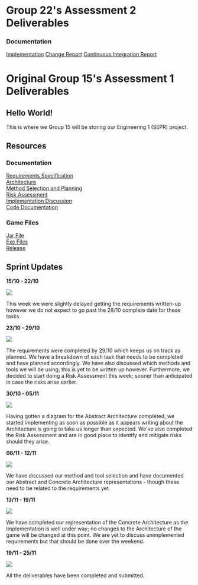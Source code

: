  # Group 22's Assessment 2 Deliverables
  ### Documentation
  [Implementation](https://UoY2021Eng1Group22.github.io/Assessment2Deliverables/Implementation.pdf)
  [Change Report](https://UoY2021Eng1Group22.github.io/Assessment2Deliverables/Change%20Report.pdf)
  [Continuous Integration Report](https://UoY2021Eng1Group22.github.io/Assessment2Deliverables/CI%20Report.pdf)
 
 
 
 
 
 
 # Original Group 15's Assessment 1 Deliverables
  ## Hello World!

  This is where we Group 15 will be storing our Engineering 1 (SEPR) project.

  ## Resources

  ### Documentation
  [Requirements Specification](https://UoY2021Eng1Group22.github.io/pdfs/Req1.pdf)  
  [Architecture](https://UoY2021Eng1Group22.github.io/pdfs/Arch1.pdf)  
  [Method Selection and Planning](https://UoY2021Eng1Group22.github.io//pdfs/Plan1.pdf)  
  [Risk Assessment](https://UoY2021Eng1Group22.github.io/pdfs/Risk1.pdf)  
  [Implementation Discussion](https://UoY2021Eng1Group22.github.io/pdfs/Impl1.pdf)  
  [Code Documentation](https://UoY2021Eng1Group22.github.io/docs/)

  ### Game Files
  [Jar File](https://spanishforsalt.github.io/jars/Dragonboat_Race_v1.2.jar)  
  [Exe Files](https://spanishforsalt.github.io/jars/Dragonboat_Race_v1.2.rar)  
  [Release](https://github.com/JoeWrieden/ENG1Project/releases/latest)  


  ## Sprint Updates

  **15/10 - 22/10**  

  <img src="https://user-images.githubusercontent.com/72558704/99911129-33ebe880-2cea-11eb-9769-46a48b1560f5.png">  

  This week we were slightly delayed getting the requirements written-up however we do not expect to go past the 28/10 complete date for these tasks.  


  **23/10 - 29/10**  

  <img src="https://user-images.githubusercontent.com/72558704/99911366-c5a82580-2ceb-11eb-8154-eb9737c171ef.png">  

  The requirements were completed by 29/10 which keeps us on track as planned. We have a breakdown of each task that needs to be completed and have planned accordingly. We have also discussed which methods and tools we will be using; this is yet to be written up however. Furthermore, we decided to start doing a Risk Assessment this week; sooner than anticipated in case the risks arise earlier.  


  **30/10 - 05/11**  

  <img src="https://user-images.githubusercontent.com/72558704/99911389-eb352f00-2ceb-11eb-83c6-fd771ef10de9.png">  

  Having gotten a diagram for the Abstract Architecture completed, we started implementing as soon as possible as it appears writing about the Architecture is going to take us longer than expected. We've also completed the Risk Assessment and are in good place to identify and mitigate risks should they arise.  


  **06/11 - 12/11**  


  <img src="https://user-images.githubusercontent.com/72558704/99911541-1cfac580-2ced-11eb-8255-bac555408db2.png">  

  We have discussed our method and tool selection and have documented our Abstract and Concrete Architecture representations - though these need to be related to the requirements yet.  


  **13/11 - 19/11**  

  <img src="https://user-images.githubusercontent.com/72558704/99911785-93e48e00-2cee-11eb-8fa6-1c2648e760c7.png">  

  We have completed our representation of the Concrete Architecture as the Implementation is well under way; no changes to the Architecture of the game will be changed at this point. We are yet to discuss unimplemented requirements but that should be done over the weekend.  


  **19/11 - 25/11**  

  <img src="https://user-images.githubusercontent.com/72558704/100144113-35561600-2e8e-11eb-92dc-711e96209e2a.png">  

  All the deliverables have been completed and submitted.  
  
